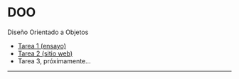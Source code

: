 # DOO
Diseño Orientado a Objetos
<ul>
   <li>
    <a href="https://github.com/drdz/DOO/blob/master/Tareas/Semana1/Ensayo.pdf">Tarea 1 (ensayo)</a>
  </li>
   <li>
      <a href="https://github.com/drdz/DOO/tree/master/Tareas/Semana2/Sitio">Tarea 2 (sitio web)</a>
   </li>
   <li>
      Tarea 3, próximamente...
   </li>
</ul>
<hr>
